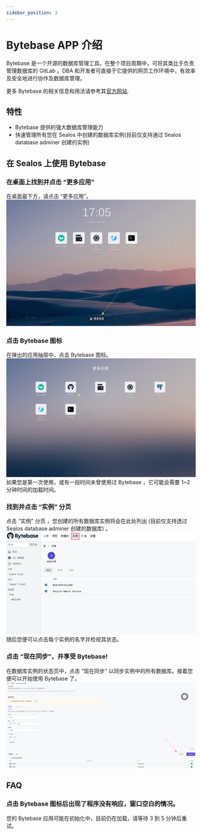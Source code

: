 ```yaml
---
sidebar_position: 3
---
```

# Bytebase APP 介绍

Bytebase 是一个开源的数据库管理工具。在整个项目周期中，可将其类比于负责管理数据库的 GitLab 。DBA 和开发者可直接于它提供的网页工作环境中，有效率及安全地进行协作及数据库管理。

更多 Bytebase 的相关信息和用法请参考其[官方网站](https://www.bytebase.com/docs/tutorials/overview/).

## 特性
* Bytebase 提供的强大数据库管理能力
* 快速管理所有您在 Sealos 中创建的数据库实例(目前仅支持通过 Sealos database adminer 创建的实例)

## 在 Sealos 上使用 Bytebase
### 在桌面上找到并点击 “更多应用”
在桌面最下方，请点击 “更多应用”。
![Navigate to 'more applications' on the Sealos desktop](./images/01_zh.png)
### 点击 Bytebase 图标
在弹出的应用抽屉中，点击 Bytebase 图标。
![Click on the Bytebase icon](./images/02_zh.png)
如果您是第一次使用，或有一段时间未曾使用过 Bytebase ，它可能会需要 1~2 分钟时间的加载时间。
### 找到并点击 “实例” 分页
点击 “实例” 分页 ，您创建的所有数据库实例将会在此处列出 (目前仅支持透过 Sealos database adminer 创建的数据库) 。
![Navigate and click the 'Instance' tab](./images/03_zh.png)
随后您便可以点击每个实例的名字并检视其状态。
### 点击 “现在同步”，并享受 Bytebase!
在数据库实例的状态页中，点击 “现在同步” 以同步实例中的所有数据库。接着您便可以开始使用 Bytebase 了。
![Click 'Sync Now' and viola!](./images/04_zh.png)
## FAQ
### 点击 Bytebase 图标后出现了程序没有响应，窗口空白的情况。
您的 Bytebase 应用可能在初始化中，目前仍在加载，请等待 3 到 5 分钟后重试。